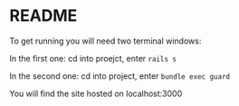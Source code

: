 # README

To get running you will need two terminal windows:

In the first one: cd into proejct, enter ```rails s```

In the second one: cd into project, enter ```bundle exec guard```

You will find the site hosted on localhost:3000
